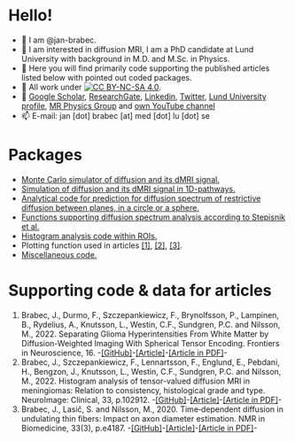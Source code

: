 # Hello!
- 👋 I am @jan-brabec.
- 👀 I am interested in diffusion MRI, I am a PhD candidate at Lund University with background in M.D. and M.Sc. in Physics.
- 👀 Here you will find primarily code supporting the published articles listed below with pointed out coded packages.
- 👀 All work under [![CC BY-NC-SA 4.0][cc-by-nc-sa-shield]][cc-by-nc-sa].
- 👀 [Google Scholar](https://scholar.google.com/citations?hl=en&user=c01AYp4AAAAJ), [ResearchGate](https://www.researchgate.net/profile/Jan-Brabec-4), [Linkedin](https://www.linkedin.com/in/brabec-jan/), [Twitter](https://twitter.com/Vravec), [Lund University profile](https://portal.research.lu.se/en/persons/jan-brabec), [MR Physics Group](https://www.msf.lu.se/research/mr-physics-group) and [own YouTube channel](https://www.youtube.com/channel/UC_Nh5mRrlr38rube1zRnYxQ)
- 📫 E-mail: jan [dot] brabec [at] med [dot] lu [dot] se

[cc-by-nc-sa]: http://creativecommons.org/licenses/by-nc-sa/4.0/
[cc-by-nc-sa-shield]: https://img.shields.io/badge/License-CC%20BY--NC--SA%204.0-lightgrey.svg

# Packages
- [Monte Carlo simulator of diffusion and its dMRI signal.](https://github.com/jan-brabec/undulating_fibers/tree/master/Monte%20Carlo)
- [Simulation of diffusion and its dMRI signal in 1D-pathways.](https://github.com/jan-brabec/undulating_fibers/tree/master/Gaussian%20Sampling)
- [Analytical code for prediction for diffusion spectrum of restrictive diffusion between planes, in a circle or a sphere.](https://github.com/jan-brabec/undulating_fibers/tree/master/Analytical)
- [Functions supporting diffusion spectrum analysis according to Stepisnik et al.](https://github.com/jan-brabec/undulating_fibers/tree/master/Spectral%20Analysis/SA_functions)
- [Histogram analysis code within ROIs.](https://github.com/jan-brabec/tensor_valued_meningiomas_in_vivo/tree/main/Analysis)
- Plotting function used in articles [[1]](https://github.com/jan-brabec/tensor_valued_gliomas_in_vivo/tree/main/Analyze/figures), [[2]](https://github.com/jan-brabec/tensor_valued_meningiomas_in_vivo/tree/main/Analysis), [[3]](https://github.com/jan-brabec/undulating_fibers/tree/master/Spectral%20Analysis/plot_f).
- [Miscellaneous code.](https://github.com/jan-brabec/Miscellaneous)

# Supporting code & data for articles
1. Brabec, J., Durmo, F., Szczepankiewicz, F., Brynolfsson, P., Lampinen, B., Rydelius, A., Knutsson, L., Westin, C.F., Sundgren, P.C. and Nilsson, M., 2022. Separating Glioma Hyperintensities From White Matter by Diffusion-Weighted Imaging With Spherical Tensor Encoding. Frontiers in Neuroscience, 16. -[[GitHub]](https://github.com/jan-brabec/tensor_valued_gliomas_in_vivo)-[[Article]](https://www.frontiersin.org/articles/10.3389/fnins.2022.842242/full)-[[Article in PDF]](https://www.frontiersin.org/articles/10.3389/fnins.2022.842242/pdf)-
2. Brabec, J., Szczepankiewicz, F., Lennartsson, F., Englund, E., Pebdani, H., Bengzon, J., Knutsson, L., Westin, C.F., Sundgren, P.C. and Nilsson, M., 2022. Histogram analysis of tensor-valued diffusion MRI in meningiomas: Relation to consistency, histological grade and type. NeuroImage: Clinical, 33, p.102912. -[[GitHub]](https://github.com/jan-brabec/tensor_valued_meningiomas_in_vivo)-[[Article]](https://www.sciencedirect.com/science/article/pii/S2213158221003569)-[[Article in PDF]](https://www.sciencedirect.com/science/article/pii/S2213158221003569/pdfft?isDTMRedir=true)-
3. Brabec, J., Lasič, S. and Nilsson, M., 2020. Time‐dependent diffusion in undulating thin fibers: Impact on axon diameter estimation. NMR in Biomedicine, 33(3), p.e4187. -[[GitHub]](https://github.com/jan-brabec/undulating_fibers)-[[Article]](https://analyticalsciencejournals.onlinelibrary.wiley.com/doi/abs/10.1002/nbm.4187)-[[Article in PDF]](https://analyticalsciencejournals.onlinelibrary.wiley.com/doi/pdfdirect/10.1002/nbm.4187)-
